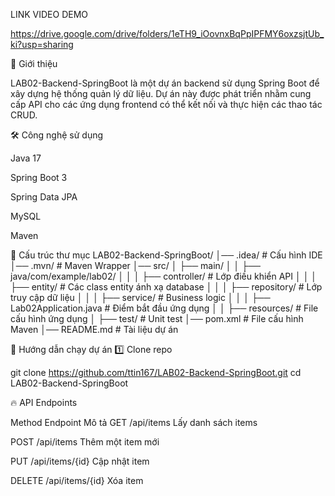 LINK VIDEO DEMO

https://drive.google.com/drive/folders/1eTH9_iOovnxBqPpIPFMY6oxzsjtUb_ki?usp=sharing

📌 Giới thiệu

LAB02-Backend-SpringBoot là một dự án backend sử dụng Spring Boot để xây dựng hệ thống quản lý dữ liệu. Dự án này được phát triển nhằm cung cấp API cho các ứng dụng frontend có thể kết nối và thực hiện các thao tác CRUD.

🛠️ Công nghệ sử dụng

Java 17

Spring Boot 3

Spring Data JPA

MySQL

Maven

📂 Cấu trúc thư mục
LAB02-Backend-SpringBoot/
│── .idea/                # Cấu hình IDE
│── .mvn/                 # Maven Wrapper
│── src/
│   ├── main/
│   │   ├── java/com/example/lab02/
│   │   │   ├── controller/        # Lớp điều khiển API
│   │   │   ├── entity/            # Các class entity ánh xạ database
│   │   │   ├── repository/        # Lớp truy cập dữ liệu
│   │   │   ├── service/           # Business logic
│   │   │   ├── Lab02Application.java # Điểm bắt đầu ứng dụng
│   │   ├── resources/              # File cấu hình ứng dụng
│   ├── test/                       # Unit test
│── pom.xml             # File cấu hình Maven
│── README.md           # Tài liệu dự án

🚀 Hướng dẫn chạy dự án
1️⃣ Clone repo

git clone https://github.com/ttin167/LAB02-Backend-SpringBoot.git
cd LAB02-Backend-SpringBoot



🔥 API Endpoints

Method            Endpoint            Mô tả
GET               /api/items          Lấy danh sách items

POST              /api/items          Thêm một item mới

PUT               /api/items/{id}      Cập nhật item

DELETE            /api/items/{id}      Xóa item



 


